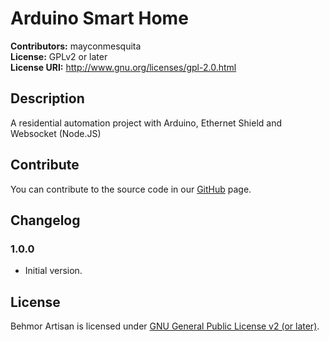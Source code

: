 # Arduino Smart Home
**Contributors:** mayconmesquita  
**License:** GPLv2 or later  
**License URI:** http://www.gnu.org/licenses/gpl-2.0.html  

## Description

A residential automation project with Arduino, Ethernet Shield and Websocket (Node.JS)

## Contribute

You can contribute to the source code in our [GitHub](https://github.com/mayconmesquita/arduino-smart-home) page.

## Changelog

### 1.0.0 ###

* Initial version.

## License

Behmor Artisan is licensed under [GNU General Public License v2 (or later)](./LICENSE.md).
